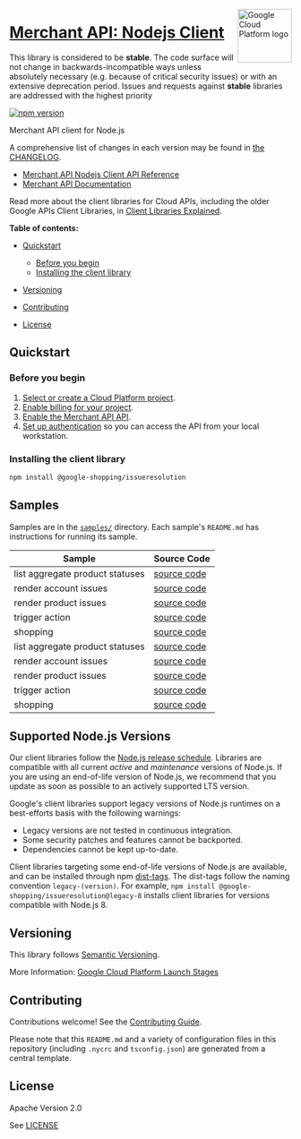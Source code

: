 [//]: # "This README.md file is auto-generated, all changes to this file will be lost."
[//]: # "The comments you see below are used to generate those parts of the template in later states."
<img src="https://avatars2.githubusercontent.com/u/2810941?v=3&s=96" alt="Google Cloud Platform logo" title="Google Cloud Platform" align="right" height="96" width="96"/>

# [Merchant API: Nodejs Client][homepage]

This library is considered to be **stable**. The code surface will not change in backwards-incompatible ways
unless absolutely necessary (e.g. because of critical security issues) or with
an extensive deprecation period. Issues and requests against **stable** libraries
are addressed with the highest priority

[![npm version](https://img.shields.io/npm/v/@google-shopping/issueresolution.svg)](https://www.npmjs.org/package/@google-shopping/issueresolution)

Merchant API client for Node.js

[//]: # "partials.introduction"

A comprehensive list of changes in each version may be found in
[the CHANGELOG][homepage_changelog].

* [Merchant API Nodejs Client API Reference](https://cloud.google.com/nodejs/docs/reference/issueresolution/latest)
* [Merchant API Documentation](https://developers.google.com/merchant/api)

Read more about the client libraries for Cloud APIs, including the older
Google APIs Client Libraries, in [Client Libraries Explained][explained].

[explained]: https://cloud.google.com/apis/docs/client-libraries-explained

**Table of contents:**

* [Quickstart](#quickstart)
  * [Before you begin](#before-you-begin)
  * [Installing the client library](#installing-the-client-library)

* [Versioning](#versioning)
* [Contributing](#contributing)
* [License](#license)

## Quickstart
### Before you begin

1.  [Select or create a Cloud Platform project][projects].
1.  [Enable billing for your project][billing].
1.  [Enable the Merchant API API][enable_api].
1.  [Set up authentication][auth] so you can access the
    API from your local workstation.
### Installing the client library

```bash
npm install @google-shopping/issueresolution
```

[//]: # "partials.body"

## Samples

Samples are in the [`samples/`][homepage_samples] directory. Each sample's `README.md` has instructions for running its sample.

| Sample                      | Source Code                       |
| --------------------------- | --------------------------------- |
| list aggregate product statuses | [source code](https://github.com/googleapis/google-cloud-node/blob/main/packages/google-shopping-merchant-issueresolution/samples/generated/v1/aggregate_product_statuses_service.list_aggregate_product_statuses.js) |
| render account issues | [source code](https://github.com/googleapis/google-cloud-node/blob/main/packages/google-shopping-merchant-issueresolution/samples/generated/v1/issue_resolution_service.render_account_issues.js) |
| render product issues | [source code](https://github.com/googleapis/google-cloud-node/blob/main/packages/google-shopping-merchant-issueresolution/samples/generated/v1/issue_resolution_service.render_product_issues.js) |
| trigger action | [source code](https://github.com/googleapis/google-cloud-node/blob/main/packages/google-shopping-merchant-issueresolution/samples/generated/v1/issue_resolution_service.trigger_action.js) |
| shopping | [source code](https://github.com/googleapis/google-cloud-node/blob/main/packages/google-shopping-merchant-issueresolution/samples/generated/v1/snippet_metadata_google.shopping.merchant.issueresolution.v1.json) |
| list aggregate product statuses | [source code](https://github.com/googleapis/google-cloud-node/blob/main/packages/google-shopping-merchant-issueresolution/samples/generated/v1beta/aggregate_product_statuses_service.list_aggregate_product_statuses.js) |
| render account issues | [source code](https://github.com/googleapis/google-cloud-node/blob/main/packages/google-shopping-merchant-issueresolution/samples/generated/v1beta/issue_resolution_service.render_account_issues.js) |
| render product issues | [source code](https://github.com/googleapis/google-cloud-node/blob/main/packages/google-shopping-merchant-issueresolution/samples/generated/v1beta/issue_resolution_service.render_product_issues.js) |
| trigger action | [source code](https://github.com/googleapis/google-cloud-node/blob/main/packages/google-shopping-merchant-issueresolution/samples/generated/v1beta/issue_resolution_service.trigger_action.js) |
| shopping | [source code](https://github.com/googleapis/google-cloud-node/blob/main/packages/google-shopping-merchant-issueresolution/samples/generated/v1beta/snippet_metadata_google.shopping.merchant.issueresolution.v1beta.json) |


## Supported Node.js Versions

Our client libraries follow the [Node.js release schedule](https://github.com/nodejs/release#release-schedule).
Libraries are compatible with all current _active_ and _maintenance_ versions of
Node.js.
If you are using an end-of-life version of Node.js, we recommend that you update
as soon as possible to an actively supported LTS version.

Google's client libraries support legacy versions of Node.js runtimes on a
best-efforts basis with the following warnings:

* Legacy versions are not tested in continuous integration.
* Some security patches and features cannot be backported.
* Dependencies cannot be kept up-to-date.

Client libraries targeting some end-of-life versions of Node.js are available, and
can be installed through npm [dist-tags](https://docs.npmjs.com/cli/dist-tag).
The dist-tags follow the naming convention `legacy-(version)`.
For example, `npm install @google-shopping/issueresolution@legacy-8` installs client libraries
for versions compatible with Node.js 8.

## Versioning

This library follows [Semantic Versioning](http://semver.org/).

More Information: [Google Cloud Platform Launch Stages][launch_stages]

[launch_stages]: https://cloud.google.com/terms/launch-stages

## Contributing

Contributions welcome! See the [Contributing Guide](https://github.com/googleapis/google-cloud-node/blob/main/packages/google-shopping-merchant-issueresolution/CONTRIBUTING.md).

Please note that this `README.md`
and a variety of configuration files in this repository (including `.nycrc` and `tsconfig.json`)
are generated from a central template.

## License

Apache Version 2.0

See [LICENSE](https://github.com/googleapis/google-cloud-node/blob/main/packages/google-shopping-merchant-issueresolution/LICENSE)

[shell_img]: https://gstatic.com/cloudssh/images/open-btn.png
[projects]: https://console.cloud.google.com/project
[billing]: https://support.google.com/cloud/answer/6293499#enable-billing
[enable_api]: https://console.cloud.google.com/flows/enableapi?apiid=merchantapi.googleapis.com
[auth]: https://cloud.google.com/docs/authentication/external/set-up-adc-local
[homepage_samples]: https://github.com/googleapis/google-cloud-node/blob/main/packages/google-shopping-merchant-issueresolution/samples
[homepage_changelog]: https://github.com/googleapis/google-cloud-node/blob/main/packages/google-shopping-merchant-issueresolution/CHANGELOG.md
[homepage]: https://github.com/googleapis/google-cloud-node/blob/main/packages/google-shopping-merchant-issueresolution
